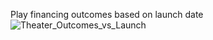 Play financing outcomes based on launch date![Theater_Outcomes_vs_Launch](https://user-images.githubusercontent.com/116529672/203480433-08f065de-5b21-4965-ae12-bfd2ecf5f788.png)
